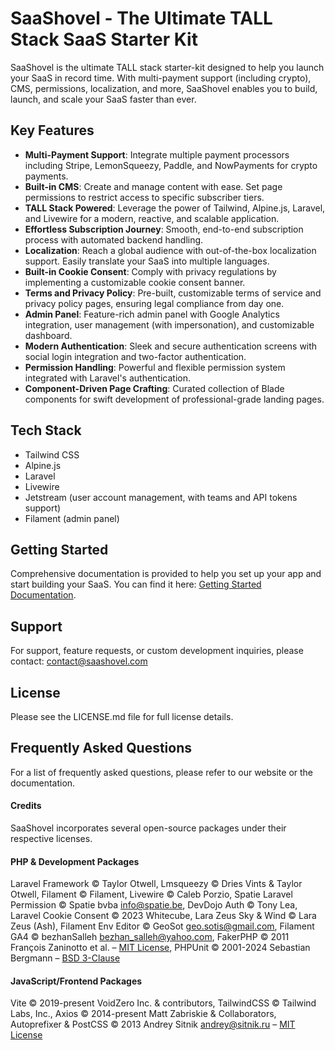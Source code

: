 # SaaShovel - The Ultimate TALL Stack SaaS Starter Kit

SaaShovel is the ultimate TALL stack starter-kit designed to help you launch your SaaS in record time. With multi-payment support (including crypto), CMS, permissions, localization, and more, SaaShovel enables you to build, launch, and scale your SaaS faster than ever.

## Key Features

- **Multi-Payment Support**: Integrate multiple payment processors including Stripe, LemonSqueezy, Paddle, and NowPayments for crypto payments.
- **Built-in CMS**: Create and manage content with ease. Set page permissions to restrict access to specific subscriber tiers.
- **TALL Stack Powered**: Leverage the power of Tailwind, Alpine.js, Laravel, and Livewire for a modern, reactive, and scalable application.
- **Effortless Subscription Journey**: Smooth, end-to-end subscription process with automated backend handling.
- **Localization**: Reach a global audience with out-of-the-box localization support. Easily translate your SaaS into multiple languages.
- **Built-in Cookie Consent**: Comply with privacy regulations by implementing a customizable cookie consent banner.
- **Terms and Privacy Policy**: Pre-built, customizable terms of service and privacy policy pages, ensuring legal compliance from day one.
- **Admin Panel**: Feature-rich admin panel with Google Analytics integration, user management (with impersonation), and customizable dashboard.
- **Modern Authentication**: Sleek and secure authentication screens with social login integration and two-factor authentication.
- **Permission Handling**: Powerful and flexible permission system integrated with Laravel's authentication.
- **Component-Driven Page Crafting**: Curated collection of Blade components for swift development of professional-grade landing pages.

## Tech Stack

- Tailwind CSS
- Alpine.js
- Laravel
- Livewire
- Jetstream (user account management, with teams and API tokens support)
- Filament (admin panel)

## Getting Started

Comprehensive documentation is provided to help you set up your app and start building your SaaS. You can find it here: [Getting Started Documentation](https://saashovel.com/documentation#Get-Started).

## Support

For support, feature requests, or custom development inquiries, please contact: contact@saashovel.com

## License

Please see the LICENSE.md file for full license details.

## Frequently Asked Questions

For a list of frequently asked questions, please refer to our website or the documentation.

#### Credits
SaaShovel incorporates several open-source packages under their respective licenses.

#### PHP & Development Packages
Laravel Framework © Taylor Otwell, Lmsqueezy © Dries Vints & Taylor Otwell, Filament © Filament, Livewire © Caleb Porzio, Spatie Laravel Permission © Spatie bvba info@spatie.be, DevDojo Auth © Tony Lea, Laravel Cookie Consent © 2023 Whitecube, Lara Zeus Sky & Wind © Lara Zeus (Ash), Filament Env Editor © GeoSot geo.sotis@gmail.com, Filament GA4 © bezhanSalleh bezhan_salleh@yahoo.com, FakerPHP © 2011 François Zaninotto et al. – [MIT License](https://opensource.org/licenses/MIT), PHPUnit © 2001-2024 Sebastian Bergmann – [BSD 3-Clause](https://opensource.org/licenses/BSD-3-Clause)

#### JavaScript/Frontend Packages
Vite © 2019-present VoidZero Inc. & contributors, TailwindCSS © Tailwind Labs, Inc., Axios © 2014-present Matt Zabriskie & Collaborators, Autoprefixer & PostCSS © 2013 Andrey Sitnik <andrey@sitnik.ru> – [MIT License](https://opensource.org/licenses/MIT)
